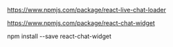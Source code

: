 https://www.npmjs.com/package/react-live-chat-loader


https://www.npmjs.com/package/react-chat-widget

npm install --save react-chat-widget